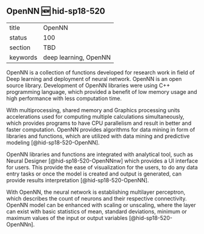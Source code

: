 ## OpenNN :new: hid-sp18-520


|          |        |
| -------- | ------ |
| title    | OpenNN |
| status   | 100     |
| section  | TBD    |
| keywords | deep learning, OpenNN    |

OpenNN is a collection of functions developed for research work in field of 
Deep learning and deployment of neural network. OpenNN is an open 
source library. Development of OpenNN libraries were using C++ programming 
language, which provided a benefit of low memory usage and high performance 
with less computation time. 

With multiprocessing, shared memory and Graphics processing units 
accelerations used for computing multiple calculations simultaneously, which
provides programs to have CPU parallelism and result in better and faster 
computation. OpenNN provides algorithms for data mining in form of libraries 
and functions, which are utilized with data mining and predictive modeling
[@hid-sp18-520-OpenNN]. 

OpenNN libraries and functions are integrated with analytical tool, such as 
Neural Designer [@hid-sp18-520-OpenNNnw] which provides a UI interface for 
users. This provide the ease of visualization for the users, to do any data 
entry tasks or once the model is created and output is generated, can provide 
results interpretation [@hid-sp18-520-OpenNN].

With OpenNN, the neural network is establishing multilayer perceptron, which 
describes the count of neurons and their respective connectivity. OpenNN 
model can be enhanced with scaling or unscaling, where the layer can exist 
with basic statistics of mean, standard deviations, minimum or maximum 
values of the input or output variables [@hid-sp18-520-OpenNNn].
